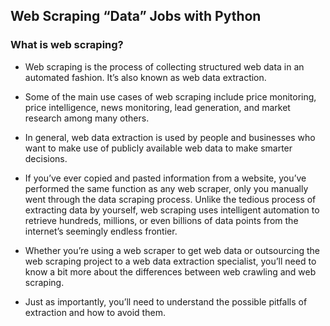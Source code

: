 ## Web Scraping “Data” Jobs with Python

### What is web scraping?
- Web scraping is the process of collecting structured web data in an automated fashion. It’s also known as web data extraction.

- Some of the main use cases of web scraping include price monitoring, price intelligence, news monitoring, lead generation, and market research among many others.

- In general, web data extraction is used by people and businesses who want to make use of publicly available web data to make smarter decisions.

- If you’ve ever copied and pasted information from a website, you’ve performed the same function as any web scraper, only you manually went through the data scraping process. Unlike the tedious process of extracting data by yourself, web scraping uses intelligent automation to retrieve hundreds, millions, or even billions of data points from the internet’s seemingly endless frontier.

- Whether you’re using a web scraper to get web data or outsourcing the web scraping project to a web data extraction specialist, you’ll need to know a bit more about the differences between web crawling and web scraping.

- Just as importantly, you’ll need to understand the possible pitfalls of extraction and how to avoid them.
